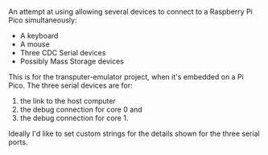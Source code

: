 An attempt at using allowing several devices to connect to a Raspberry Pi Pico simultaneously:

* A keyboard
* A mouse
* Three CDC Serial devices
* Possibly Mass Storage devices

This is for the transputer-emulator project, when it's embedded on a Pi Pico. The three serial devices are for:

1) the link to the host computer
2) the debug connection for core 0 and
3) the debug connection for core 1.

Ideally I'd like to set custom strings for the details shown for the three serial ports.
